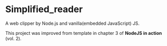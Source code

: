 # Simplified_reader

A web clipper by Node.js and vanilla(embedded JavaScript) JS. 

This project was improved from template in chapter 3 of **NodeJS in action** (vol. 2).


